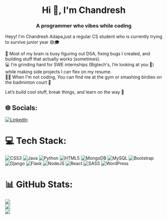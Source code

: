 <h1 align="center">Hi 👋, I'm Chandresh</h1>
<h3 align="center">A programmer who vibes while coding</h3>
Heyy! I'm Chandresh Adapa,just a regular CS student who is currently trying to survive junior year 😅🎓

🧠 Most of my brain is busy figuring out DSA, fixing bugs I created, and building stuff that actually works (sometimes).  
💻 I’m grinding hard for SWE internships (Bigtech's, I’m looking at you 👀) while making side projects I can flex on my resume.  
🏋️‍♂️ When I'm not coding, You can find me at the gym or smashing birdies on the badminton court 🏸

Let’s build cool stuff, break things, and learn on the way 🚀



## 🌐 Socials:
[![LinkedIn](https://img.shields.io/badge/LinkedIn-%230077B5.svg?logo=linkedin&logoColor=white)]((https://www.linkedin.com/in/venkata-chandresh-adapa/)) 

# 💻 Tech Stack:
![CSS3](https://img.shields.io/badge/css3-%231572B6.svg?style=for-the-badge&logo=css3&logoColor=white) ![Java](https://img.shields.io/badge/java-%23ED8B00.svg?style=for-the-badge&logo=openjdk&logoColor=white) ![Python](https://img.shields.io/badge/python-3670A0?style=for-the-badge&logo=python&logoColor=ffdd54) ![HTML5](https://img.shields.io/badge/html5-%23E34F26.svg?style=for-the-badge&logo=html5&logoColor=white) ![MongoDB](https://img.shields.io/badge/MongoDB-%234ea94b.svg?style=for-the-badge&logo=mongodb&logoColor=white) ![MySQL](https://img.shields.io/badge/mysql-4479A1.svg?style=for-the-badge&logo=mysql&logoColor=white) ![Bootstrap](https://img.shields.io/badge/bootstrap-%238511FA.svg?style=for-the-badge&logo=bootstrap&logoColor=white) ![Django](https://img.shields.io/badge/django-%23092E20.svg?style=for-the-badge&logo=django&logoColor=white) ![Flask](https://img.shields.io/badge/flask-%23000.svg?style=for-the-badge&logo=flask&logoColor=white) ![NodeJS](https://img.shields.io/badge/node.js-6DA55F?style=for-the-badge&logo=node.js&logoColor=white) ![React](https://img.shields.io/badge/react-%2320232a.svg?style=for-the-badge&logo=react&logoColor=%2361DAFB) ![SASS](https://img.shields.io/badge/SASS-hotpink.svg?style=for-the-badge&logo=SASS&logoColor=white) ![WordPress](https://img.shields.io/badge/WordPress-%23117AC9.svg?style=for-the-badge&logo=WordPress&logoColor=white)
# 📊 GitHub Stats:
![](https://github-readme-stats.vercel.app/api?username=VenkataChandresh&theme=calm&hide_border=false&include_all_commits=false&count_private=false)<br/>
![](https://nirzak-streak-stats.vercel.app/?user=VenkataChandresh&theme=calm&hide_border=false)<br/>
![](https://github-readme-stats.vercel.app/api/top-langs/?username=VenkataChandresh&theme=calm&hide_border=false&include_all_commits=false&count_private=false&layout=compact)

